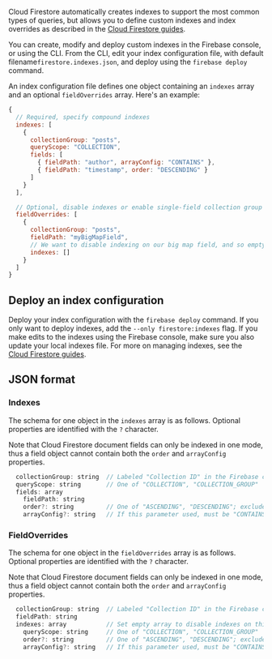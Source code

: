 
Cloud Firestore automatically creates indexes to support the most common types of queries, but allows you to define custom indexes and index overrides as described in the [Cloud Firestore guides](https://firebase.devsite.corp.google.com/docs/firestore/query-data/index-overview). 

You can create, modify and deploy custom indexes in the Firebase console, or using the CLI. From the CLI, edit your index configuration file, with default filename`firestore.indexes.json`, and deploy using the <code>firebase deploy</code> command.

An index configuration file defines one object containing an <code>indexes</code> array and an optional <code>fieldOverrides</code> array. Here's an example:

```javascript
{
  // Required, specify compound indexes
  indexes: [
    { 
      collectionGroup: "posts",
      queryScope: "COLLECTION",
      fields: [
        { fieldPath: "author", arrayConfig: "CONTAINS" },
        { fieldPath: "timestamp", order: "DESCENDING" }
      ]
    }
  ],

  // Optional, disable indexes or enable single-field collection group indexes
  fieldOverrides: [
    {
      collectionGroup: "posts",
      fieldPath: "myBigMapField",
      // We want to disable indexing on our big map field, and so empty the indexes array
      indexes: []
    }
  ]
}
```

## Deploy an index configuration

Deploy your index configuration with the `firebase deploy` command. If you only want to deploy indexes, add the `--only firestore:indexes` flag. If you make edits to the indexes using the Firebase console, make sure you also update your local indexes file. For more on managing indexes, see the [Cloud Firestore guides](https://firebase.devsite.corp.google.com/docs/firestore/query-data/indexing).

## JSON format

### Indexes

The schema for one object in the `indexes` array is as follows. Optional properties are identified with the `?` character.

Note that Cloud Firestore document fields can only be indexed in one mode, thus a field object cannot contain both the `order` and `arrayConfig` properties.

```javascript
  collectionGroup: string  // Labeled "Collection ID" in the Firebase console
  queryScope: string       // One of "COLLECTION", "COLLECTION_GROUP"
  fields: array               
    fieldPath: string
    order?: string         // One of "ASCENDING", "DESCENDING"; excludes arrayConfig property
    arrayConfig?: string   // If this parameter used, must be "CONTAINS"; excludes order property
```
### FieldOverrides

The schema for one object in the `fieldOverrides` array is as follows. Optional properties are identified with the `?` character.

Note that Cloud Firestore document fields can only be indexed in one mode, thus a field object cannot contain both the `order` and `arrayConfig` properties.

```javascript
  collectionGroup: string  // Labeled "Collection ID" in the Firebase console
  fieldPath: string
  indexes: array           // Set empty array to disable indexes on this collectionGroup + fieldPath
    queryScope: string     // One of "COLLECTION", "COLLECTION_GROUP"
    order?: string         // One of "ASCENDING", "DESCENDING"; excludes arrayConfig property
    arrayConfig?: string   // If this parameter used, must be "CONTAINS"; excludes order property
```
